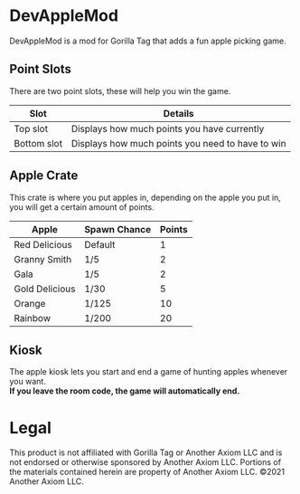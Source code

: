 # DevAppleMod
DevAppleMod is a mod for Gorilla Tag that adds a fun apple picking game.

## Point Slots
There are two point slots, these will help you win the game.   

| Slot | Details |
| ------------- | ------------- |
| Top slot | Displays how much points you have currently |
| Bottom slot | Displays how much points you need to have to win |

## Apple Crate
This crate is where you put apples in, depending on the apple you put in, you will get a certain amount of points.

| Apple | Spawn Chance | Points |
| ------------- | ------------- | ------------- |
| Red Delicious | Default | 1 |
| Granny Smith | 1/5 | 2 |
| Gala | 1/5 | 2 |
| Gold Delicious | 1/30 | 5 |
| Orange | 1/125 | 10 |
| Rainbow | 1/200 | 20 |

## Kiosk
The apple kiosk lets you start and end a game of hunting apples whenever you want.   
**If you leave the room code, the game will automatically end.**

# Legal 
This product is not affiliated with Gorilla Tag or Another Axiom LLC and is not endorsed or otherwise sponsored by Another Axiom LLC. Portions of the materials contained herein are property of Another Axiom LLC. ©2021 Another Axiom LLC.
